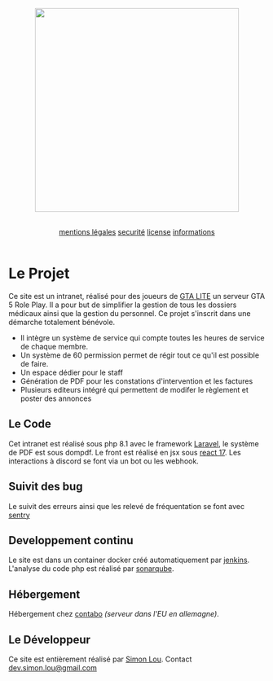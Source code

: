 <p align="center"><a href="https://rescue-pannel.simon-lou.com" target="_blank"><img src="https://rescue-pannel.simon-lou.com/assets/images/LONG_EMS_BC_2.png" width="400"></a></p>

<br>

<div align="center">
    <a href="CGU.md" width="25%">mentions légales</a>
    <a href="SECURITY.md" width="25%">securité</a>
    <a href="LICENSE.md" width="25%">license</a>
    <a href="README.md" width="25%">informations</a>
</div>

<br>

# Le Projet

Ce site est un intranet, réalisé pour des joueurs de <a href="https://wiki.glife.fr/books/gta-lite">GTA LITE</a> un serveur GTA 5 Role Play. Il a pour but de simplifier la gestion de tous les dossiers médicaux ainsi que la gestion du personnel. Ce projet s'inscrit dans une démarche totalement bénévole.

- Il intègre un système de service qui compte toutes les heures de service de chaque membre.
- Un système de 60 permission permet de régir tout ce qu'il est possible de faire.
- Un espace dédier pour le staff
- Génération de PDF pour les constations d'intervention et les factures
- Plusieurs editeurs intégré qui permettent de modifer le règlement et poster des annonces

## Le Code

Cet intranet est réalisé sous php 8.1 avec le framework [Laravel](https://laravel.com/), le système de PDF est sous dompdf. Le front est réalisé en jsx sous [react 17](https://fr.reactjs.org/). Les interactions à discord se font via un bot ou les webhook. 

## Suivit des bug

Le suivit des erreurs ainsi que les relevé de fréquentation se font avec [sentry](https://sentry.io)

## Developpement continu

Le site est dans un container docker créé automatiquement par [jenkins](https://www.jenkins.io). L'analyse du code php est réalisé par [sonarqube](https://www.sonarqube.org). 

## Hébergement

Hébergement chez [contabo](https://contabo.com) *(serveur dans l'EU en allemagne)*. 

## Le Développeur

Ce site est entièrement réalisé par [Simon Lou](https://simon-lou.com). Contact [dev.simon.lou@gmail.com](mailto:dev.simon.lou@gmail.com)

